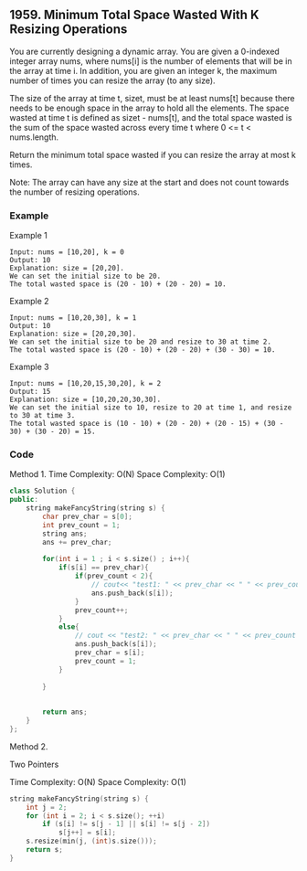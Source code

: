 ## 1959. Minimum Total Space Wasted With K Resizing Operations

You are currently designing a dynamic array. You are given a 0-indexed integer array nums, where nums[i] is the number of elements that will be in the array at time i. In addition, you are given an integer k, the maximum number of times you can resize the array (to any size).

The size of the array at time t, sizet, must be at least nums[t] because there needs to be enough space in the array to hold all the elements. The space wasted at time t is defined as sizet - nums[t], and the total space wasted is the sum of the space wasted across every time t where 0 <= t < nums.length.

Return the minimum total space wasted if you can resize the array at most k times.

Note: The array can have any size at the start and does not count towards the number of resizing operations.

### Example

Example 1

```text
Input: nums = [10,20], k = 0
Output: 10
Explanation: size = [20,20].
We can set the initial size to be 20.
The total wasted space is (20 - 10) + (20 - 20) = 10.
```

Example 2

```text
Input: nums = [10,20,30], k = 1
Output: 10
Explanation: size = [20,20,30].
We can set the initial size to be 20 and resize to 30 at time 2. 
The total wasted space is (20 - 10) + (20 - 20) + (30 - 30) = 10.
```

Example 3

```text
Input: nums = [10,20,15,30,20], k = 2
Output: 15
Explanation: size = [10,20,20,30,30].
We can set the initial size to 10, resize to 20 at time 1, and resize to 30 at time 3.
The total wasted space is (10 - 10) + (20 - 20) + (20 - 15) + (30 - 30) + (30 - 20) = 15.
```

### Code

Method 1.
Time Complexity: O(N)
Space Complexity: O(1)

```c++
class Solution {
public:
    string makeFancyString(string s) {
        char prev_char = s[0];
        int prev_count = 1;
        string ans;
        ans += prev_char;
        
        for(int i = 1 ; i < s.size() ; i++){
            if(s[i] == prev_char){
                if(prev_count < 2){
                    // cout<< "test1: " << prev_char << " " << prev_count << " " << s[i] << endl;
                    ans.push_back(s[i]);
                }
                prev_count++;
            }
            else{
                // cout << "test2: " << prev_char << " " << prev_count << " " << s[i] << endl;
                ans.push_back(s[i]);
                prev_char = s[i];
                prev_count = 1;
            }
            
        }
        
        
        return ans;
    }
};
```

Method 2.

Two Pointers

Time Complexity: O(N)
Space Complexity: O(1)

```c++
string makeFancyString(string s) {
    int j = 2;
    for (int i = 2; i < s.size(); ++i)
        if (s[i] != s[j - 1] || s[i] != s[j - 2])
            s[j++] = s[i];
    s.resize(min(j, (int)s.size()));
    return s;
}
```
